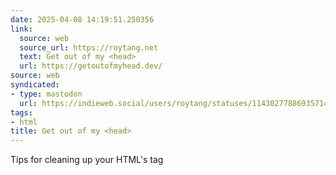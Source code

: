 ```yaml
---
date: 2025-04-08 14:19:51.250356
link:
  source: web
  source_url: https://roytang.net
  text: Get out of my <head>
  url: https://getoutofmyhead.dev/
source: web
syndicated:
- type: mastodon
  url: https://indieweb.social/users/roytang/statuses/114302778869357149
tags:
- html
title: Get out of my <head>
---
```


Tips for cleaning up your HTML's <head> tag